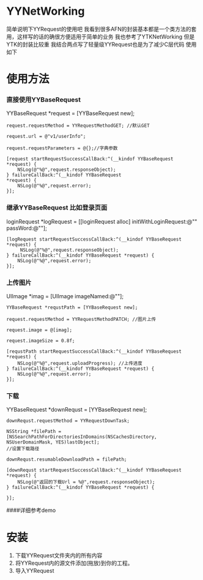 # YYNetWorking

简单说明下YYRequest的使用吧 我看到很多AFN的封装基本都是一个类方法的套用，这样写的话的确很方便适用于简单的业务
我也参考了YTKNetWorking 但是YTK的封装比较重 我结合两点写了轻量级YYRequest也是为了减少C层代码 使用如下


# 使用方法

### 直接使用YYBaseRequest
YYBaseRequest *request = [YYBaseRequest new];

    request.requestMethod = YYRequestMethodGET; //默认GET
    
    request.url = @"v1/userInfo";
    
    request.requestParameters = @{};//字典参数
    
    [request startRequestSuccessCallBack:^(__kindof YYBaseRequest *request) {
        NSLog(@"%@",request.responseObject);
    } failureCallBack:^(__kindof YYBaseRequest 
    *request) {
        NSLog(@"%@",request.error);
	}];


### 继承YYBaseRequest  比如登录页面
loginRequest *logRequest = [[loginRequest alloc] initWithLoginRequest:@"" passWord:@""];

    [logRequest startRequestSuccessCallBack:^(__kindof YYBaseRequest *request) {
         NSLog(@"%@",request.responseObject);
    } failureCallBack:^(__kindof YYBaseRequest *request) {
        NSLog(@"%@",request.error);
    }];

### 上传图片 
UIImage *imag = [UIImage imageNamed:@""];

    YYBaseRequest *requstPath = [YYBaseRequest new];
    
    request.requestMethod = YYRequestMethodPATCH; //图片上传
    
    request.image = @[imag];
    
    request.imageSize = 0.8f;
    
    [requstPath startRequestSuccessCallBack:^(__kindof YYBaseRequest *request) {
        NSLog(@"%@",request.uploadProgress); //上传进度
    } failureCallBack:^(__kindof YYBaseRequest *request) {
        NSLog(@"%@",request.error);
    }];


### 下载
YYBaseRequest *downRequst = [YYBaseRequest new];

    downRequst.requestMethod = YYRequestDownTask;
    
    NSString *filePath = [NSSearchPathForDirectoriesInDomains(NSCachesDirectory, NSUserDomainMask, YES)lastObject];
    //设置下载路径
    
    downRequst.resumableDownloadPath = filePath;
    
    [downRequst startRequestSuccessCallBack:^(__kindof YYBaseRequest *request) {
        NSLog(@"返回的下载Url = %@",request.responseObject);
    } failureCallBack:^(__kindof YYBaseRequest *request) {
        
    }];

####详细参考demo

# 安装
1. 下载YYRequest文件夹内的所有内容
2. 将YYRequest内的源文件添加(拖放)到你的工程。
3. 导入YYRequest
